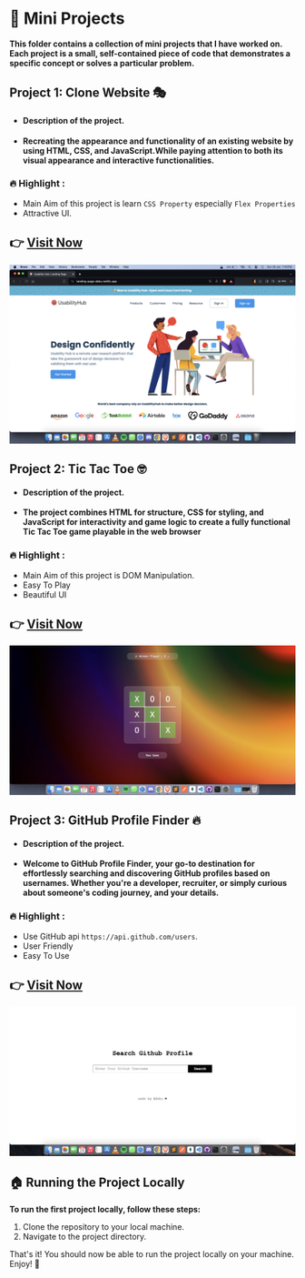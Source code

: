 # 🚀 Mini Projects

**This folder contains a collection of mini projects that I have worked on. Each project is a small, self-contained piece of code that demonstrates a specific concept or solves a particular problem.**



## Project 1: Clone Website 🎭

- #### **Description of the project.**

- **Recreating the appearance and functionality of an existing website by using HTML, CSS, and JavaScript.While paying attention to both its visual appearance and interactive functionalities.**

### 🔥 Highlight :
- Main Aim of this project is learn `CSS Property` especially `Flex Properties`
- Attractive UI.

## 👉 [**Visit Now**](https://landing-page-debu.netlify.app/)
![Image](https://raw.githubusercontent.com/debapriyo007/Mini-Projects/main/ReadMe%20Images/Landing%20Page.png)


## Project 2: Tic Tac Toe 🤓

- #### **Description of the project.**

- **The project combines HTML for structure, CSS for styling, and JavaScript for interactivity and game logic to create a fully functional Tic Tac Toe game playable in the web browser**

### 🔥 Highlight :
- Main Aim of this project is DOM Manipulation.
- Easy To Play
- Beautiful UI

## 👉 [**Visit Now**](https://tic-tac-toe-debu.netlify.app/)
![Image](https://raw.githubusercontent.com/debapriyo007/Mini-Projects/main/ReadMe%20Images/Tic-Tac-Toe.png)

## Project 3: GitHub Profile Finder 🔥

- #### **Description of the project.**

- **Welcome to GitHub Profile Finder, your go-to destination for effortlessly searching and discovering GitHub profiles based on usernames. Whether you're a developer, recruiter, or simply curious about someone's coding journey, and your details.**

### 🔥 Highlight :
- Use GitHub api `https://api.github.com/users`.
- User Friendly
- Easy To Use

## 👉 [**Visit Now**](https://github-finder-debu.netlify.app/)
![Image](https://raw.githubusercontent.com/debapriyo007/Mini-Projects/main/ReadMe%20Images/Github%20finder.png)


## 🏠 Running the Project Locally

**To run the first project locally, follow these steps:**

1. Clone the repository to your local machine.
2. Navigate to the project directory.


That's it! You should now be able to run the project locally on your machine. Enjoy! 🎉




